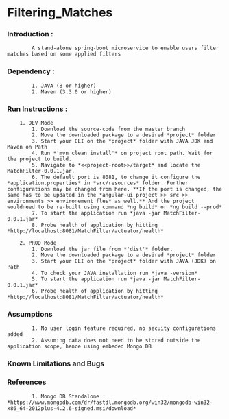 # Filtering_Matches


### **Introduction :**
			A stand-alone spring-boot microservice to enable users filter matches based on some applied filters

### **Dependency :**
			1. JAVA (8 or higher)
			2. Maven (3.3.0 or higher)
						
### **Run Instructions :**

		1. DEV Mode
			1. Download the source-code from the master branch
			2. Move the downloaded package to a desired *project* folder
			3. Start your CLI on the *project* folder with JAVA JDK and Maven on Path
			4. Run *'mvn clean install'* on project root path. Wait for the project to build.
			5. Navigate to *<<project-root>>/target* and locate the MatchFilter-0.0.1.jar.
			6. The default port is 8081, to change it configure the *application.properties* in *src/resources* folder. Further configurations may be changed from here. **If the port is changed, the same has to be updated in the *angular-ui project >> src >> environments >> environement fles* as well.** And the project wouldneed to be re-built using command *ng build* or *ng build --prod*
			7. To start the application run *java -jar MatchFilter-0.0.1.jar*
			8. Probe health of application by hitting *http://localhost:8081/MatchFilter/actuator/health*
		
		2. PROD Mode
			1. Download the jar file from *'dist'* folder.
			2. Move the downloaded package to a desired *project* folder
			3. Start your CLI on the *project* folder with JAVA (JDK) on Path
			4. To check your JAVA installation run *java -version*
			5. To start the application run *java -jar MatchFilter-0.0.1.jar*
			6. Probe health of application by hitting *http://localhost:8081/MatchFilter/actuator/health*
			
			
### **Assumptions**
			1. No user login feature required, no secuity configurations added
			2. Assuming data does not need to be stored outside the application scope, hence using embeded Mongo DB
			
### **Known Limitations and Bugs**

### **References**
			1. Mongo DB Standalone : *https://www.mongodb.com/dr/fastdl.mongodb.org/win32/mongodb-win32-x86_64-2012plus-4.2.6-signed.msi/download* 

